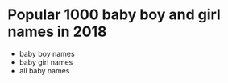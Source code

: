 # Popular 1000 baby boy and girl names in 2018

- baby boy names
- baby girl names
- all baby names
